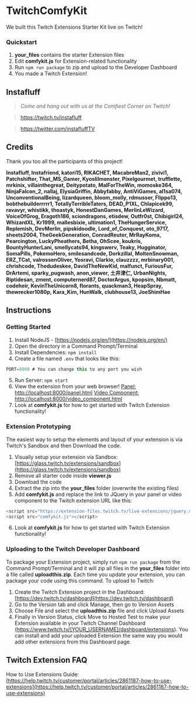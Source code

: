 # TwitchComfyKit
We built this Twitch Extensions Starter Kit live on Twitch!

### Quickstart ###
1. **your_files** contains the starter Extension files
2. Edit **comfykit.js** for Extension-related functionality
3. Run `npm run package` to zip and upload to the Developer Dashboard
4. You made a Twitch Extension!


## Instafluff ##
> *Come and hang out with us at the Comfiest Corner on Twitch!*

> https://twitch.tv/instafluff

> https://twitter.com/instafluffTV

## Credits ##
Thank you too all the participants of this project!

**Instafluff, Instafriend, katori15, RIKACHET, MacabreMan2, zivivi1, Patchshifter, That_MS_Gamer, Kyoslilmonster, Pixelgourmet, trufflette, mrkinix, villainthegreat, Deitypotato, MalForTheWin, momoske364, NinjaFalcon_2, nallaj, ElysiaGriffin, Abbyfabby, AntiViGames, al1sa074, UnconventionalBeing, lizardqueen, bloom_molly, rdmusser, Flippo13, bobthebuilderrrrr1, TotallyTerribleTaters, DEAD_P1XL, Chlapicek99, ravavyr, whistikk, thoastyk, HonestDanGames, MerlinLeWizard, VoiceOfGrog, Eragoth186, sciondragons, etisdew, Outfr0st, Chibigirl24, WhizardXL, Kr1999, mallesbixie, ultimation1, TheHungerService, Replemish, DevMerlin, pipskidoodle, Lord_of_Conquest, oto_9717, sheets2004, TheGeekGeneration, ConradReuter, MrRayKoma, Pearcington, LuckyPheathers, Betha, OhScee, koukris, BountyHunterLani, smellycats94, kingswerv, Teaky, Hugginator, SomaPills, PokemoHero, smilesandcode, DorkzillaI, MoltenSnowman, ERZ_TCat, valrossenOliver, Yosravi, Clarkio, clauzzzz, mrbinary001, chrishcode, Thedudeskee, DavidTheNewKid, malfunct, FuriousFur, DrArtemi, sparky_pugwash, anon_viewer, 土井津仁, UrbanNights, Riptidesan, zment, computernerd87, DoctorArgus, kpopsim, Nbmatt, codeheir, KevinTheUnicorn8, florants, quackman3, HeapSpray, thewrecker1080p, Kara_Kim, HunWalk, clubhouse13, JoeShimHae**

## Instructions ##

### Getting Started ###
1. Install NodeJS - [https://nodejs.org/en/](https://nodejs.org/en/)
2. Open the directory in a Command Prompt/Terminal
3. Install Dependencies: `npm install`
4. Create a file named `.env` that looks like this:
```javascript
PORT=8000 # You can change this to any port you wish
```
5. Run Server: `npm start`
6. View the extension from your web browser! [Panel: http://localhost:8000/panel.html](http://localhost:8000) [Video Component: http://localhost:8000/video_component.html](http://localhost:8000/video_component.html)
7. Look at **comfykit.js** for how to get started with Twitch Extension functionality!

### Extension Prototyping ###
The easiest way to setup the elements and layout of your extension is via Twitch's Sandbox and then Download the code.
1. Visually setup your extension via Sandbox: [https://glass.twitch.tv/extensions/sandbox](https://glass.twitch.tv/extensions/sandbox)
2. Remove all starter code inside **viewer.js**
3. Download the code
4. Extract the zip into the **your_files** folder (overwrite the existing files)
5. Add **comfykit.js** and replace the link to JQuery in your panel or video component to the Twitch extension URL like this:
```javascript
<script src="https://extension-files.twitch.tv/live-extensions/jquery.min.js"></script>
<script src="comfykit.js"></script>
```
6. Look at **comfykit.js** for how to get started with Twitch Extension functionality!

### Uploading to the Twitch Developer Dashboard ###
To package your Extension project, simply run `npm run package` from the Command Prompt/Terminal and it will zip all files in the **your_files** folder into a file called **uploadthis.zip**. Each time you update your extension, you can package your code using this command.
To upload to Twitch:
1. Create the Twitch Extension project in the Dashboard: [https://dev.twitch.tv/dashboard](https://dev.twitch.tv/dashboard)
2. Go to the Version tab and click Manage, then go to Version Assets
3. Choose File and select the **uploadthis.zip** file and click Upload Assets
4. Finally in Version Status, click Move to Hosted Test to make your Extension available in your Twitch Channel Dashboard (https://www.twitch.tv/[YOUR_USERNAME]/dashboard/extensions). You can install and add your uploaded Extension the same way you would add other extensions from this Dashboard page.

## Twitch Extension FAQ ##
How to Use Extensions Guide: [https://help.twitch.tv/customer/portal/articles/2861187-how-to-use-extensions](https://help.twitch.tv/customer/portal/articles/2861187-how-to-use-extensions)
